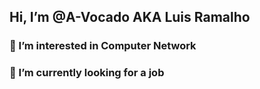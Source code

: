 ## Hi, I’m @A-Vocado AKA Luis Ramalho
### 👀 I’m interested in Computer Network
### 🌱 I’m currently looking for a job

<!---
A-Vocado/A-Vocado is a ✨ special ✨ repository because its `README.md` (this file) appears on your GitHub profile.
You can click the Preview link to take a look at your changes.
--->

